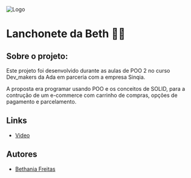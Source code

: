 
![Logo](https://ada-site-frontend.s3.sa-east-1.amazonaws.com/home/header-logo.svg)
# Lanchonete da Beth 🍔🍟

## Sobre o projeto:

Este projeto foi desenvolvido durante as aulas de POO 2 no curso Dev_makers da Ada em parceria com a empresa Sinqia.

A proposta era programar usando POO e os conceitos de SOLID, para a contrução de um e-commerce com carrinho de compras, opções de pagamento e parcelamento.





## Links

- [Video](https://www.linkedin.com/posts/bethaniafreitas_java-transiaexaeto-transiaexaetodecarreira-activity-7024378629321109504-eWLG?utm_source=share&utm_medium=member_desktop)
## Autores

- [Bethania Freitas](https://github.com/Bethania-Freitas)


